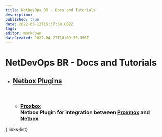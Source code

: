 ```yaml
---
title: NetDevOps BR - Docs and Tutorials
description: 
published: true
date: 2022-05-12T15:37:50.682Z
tags: 
editor: markdown
dateCreated: 2022-04-27T18:09:39.356Z
---
```


# NetDevOps BR - Docs and Tutorials

- ## [Netbox Plugins](./netbox/plugins)

  <br>
  
  - ### [Proxbox](./netbox/plugins/netbox-proxbox) <br> Netbox Plugin for integration between [Proxmox](https://www.proxmox.com/) and [Netbox](https://github.com/netbox-community/netbox) 
{.links-list}